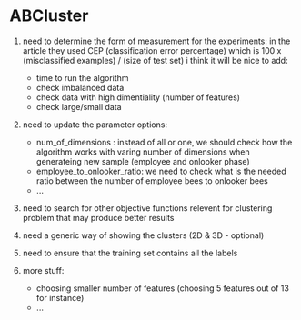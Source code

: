 # ABCluster

1. need to determine the form of measurement for the experiments:
   in the article they used CEP (classification error percentage) which is 100 x (misclassified examples) / (size of test set)
   i think it will be nice to add:
   - time to run the algorithm
   - check imbalanced data
   - check data with high dimentiality (number of features)
   - check large/small data

2. need to update the parameter options:
   - num_of_dimensions : instead of all or one, we should check how the algorithm works with varing number of dimensions when
                         generateing new sample (employee and onlooker phase)
   - employee_to_onlooker_ratio: we need to check what is the needed ratio between the number of employee bees to onlooker bees
   - ...
3. need to search for other objective functions relevent for clustering problem that may produce better results
4. need a generic way of showing the clusters (2D & 3D - optional)
5. need to ensure that the training set contains all the labels
6. more stuff:
   - choosing smaller number of features (choosing 5 features out of 13 for instance)
   - ... 
